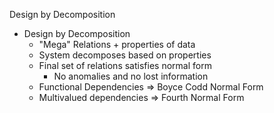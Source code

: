 Design by Decomposition
  - Design by Decomposition
    - "Mega" Relations + properties of data
    - System decomposes based on properties
    - Final set of relations satisfies normal form
      - No anomalies and no lost information
    - Functional Dependencies => Boyce Codd Normal Form
    - Multivalued dependencies => Fourth Normal Form

